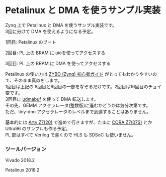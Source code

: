 # Petalinux と DMA を使うサンプル実装

Zynq 上で Petalinux と DMA を使うサンプル実装です。  
3回に分けて DMA を使えるようになる予定。

1回目: Petalinux のブート

2回目: PL 上の BRAM に uioを使ってアクセスする

3回目: PL 上の BRAM に DMA を使ってアクセスする



Petalinux の使い方は [ZYBO (Zynq) 初心者ガイド](https://qiita.com/iwatake2222/items/966f252f6ca954aff08b) がとってもわかりやすいので、そのまま真似をします。  
1回目は上記の 8回目と9回目の一部をなぞるだけです。2回目は16回目のチョイ変です。  
3回目に [udmabuf](https://github.com/ikwzm/udmabuf/blob/master/Readme.ja.md) を使って DMA 転送します。  
その先、GEMM アクセラレータ(整数版)に進むかどうかは気分次第です。  
ただ、tiny-dnn アクセラレータのレベルまで到達することはありません。

基本的には [Arty Z7(20)](http://akizukidenshi.com/catalog/g/gM-11921/) で進めて行きますが、たまに [CORA Z7(07S)](http://akizukidenshi.com/catalog/g/gM-13489/) とか Ultra96 のサンプルも作る予定。  
PL 部はすべて Verilog で書くので HLS も SDSoC も使いません。

### ツールバージョン

Vivado 2018.2

Petalinux 2018.2

